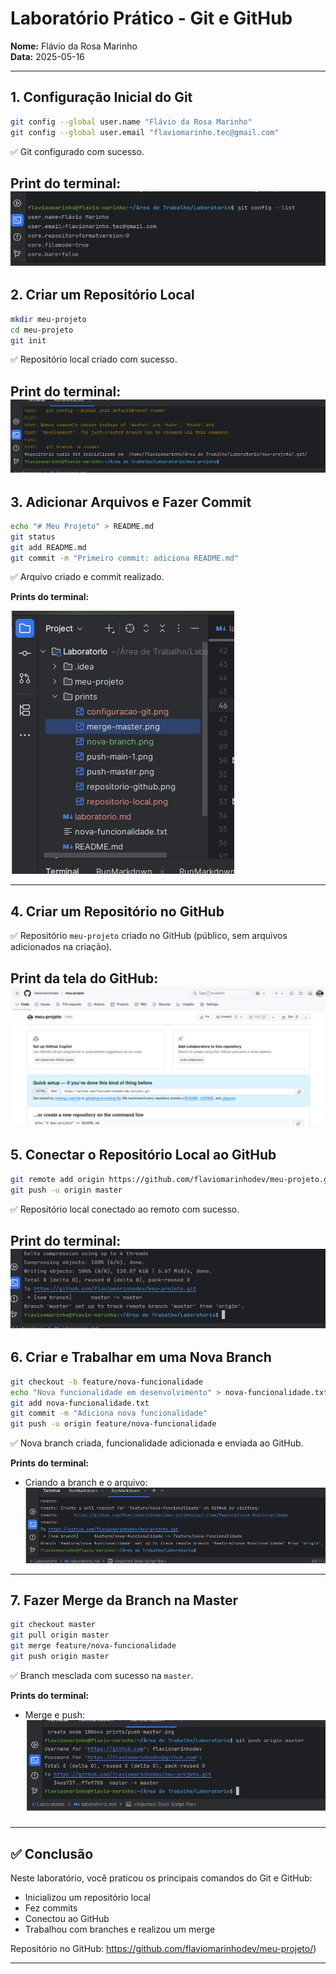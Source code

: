 # Laboratório Prático - Git e GitHub

**Nome:** Flávio da Rosa Marinho  
**Data:** 2025-05-16

---

## 1. Configuração Inicial do Git

```bash
git config --global user.name "Flávio da Rosa Marinho"
git config --global user.email "flaviomarinho.tec@gmail.com"
```

✅ Git configurado com sucesso.

**Print do terminal:**
![config.png](prints/config.png)
---

## 2. Criar um Repositório Local

```bash
mkdir meu-projeto
cd meu-projeto
git init
```

✅ Repositório local criado com sucesso.

**Print do terminal:**  
![repositorio-local.png](prints/repositorio-local.png)
---

## 3. Adicionar Arquivos e Fazer Commit

```bash
echo "# Meu Projeto" > README.md
git status
git add README.md
git commit -m "Primeiro commit: adiciona README.md"
```

✅ Arquivo criado e commit realizado.

**Prints do terminal:**

![commit-readme.png](prints/commit-readme.png)

---

## 4. Criar um Repositório no GitHub

✅ Repositório `meu-projeto` criado no GitHub (público, sem arquivos adicionados na criação).

**Print da tela do GitHub:**  
![repositorio-github.png](prints/repositorio-github.png)
---

## 5. Conectar o Repositório Local ao GitHub

```bash
git remote add origin https://github.com/flaviomarinhodev/meu-projeto.git
git push -u origin master
```

✅ Repositório local conectado ao remoto com sucesso.

**Print do terminal:**  
![push-master.png](prints/push-master.png)
---

## 6. Criar e Trabalhar em uma Nova Branch

```bash
git checkout -b feature/nova-funcionalidade
echo "Nova funcionalidade em desenvolvimento" > nova-funcionalidade.txt
git add nova-funcionalidade.txt
git commit -m "Adiciona nova funcionalidade"
git push -u origin feature/nova-funcionalidade
```

✅ Nova branch criada, funcionalidade adicionada e enviada ao GitHub.

**Prints do terminal:**

- Criando a branch e o arquivo:  
  ![nova-branch.png](prints/nova-branch.png)

---

## 7. Fazer Merge da Branch na Master

```bash
git checkout master
git pull origin master
git merge feature/nova-funcionalidade
git push origin master
```

✅ Branch mesclada com sucesso na `master`.

**Prints do terminal:**

- Merge e push:  
  ![merge-master.png](prints/merge-master.png)
---

## ✅ Conclusão

Neste laboratório, você praticou os principais comandos do Git e GitHub:

- Inicializou um repositório local
- Fez commits
- Conectou ao GitHub
- Trabalhou com branches e realizou um merge

Repositório no GitHub: https://github.com/flaviomarinhodev/meu-projeto/)

---
